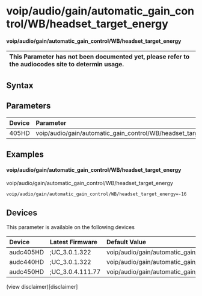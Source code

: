 ﻿---
description: voip/audio/gain/automatic_gain_control/WB/headset_target_energy
search: false
---

# voip/audio/gain/automatic_gain_control/WB/headset_target_energy

#### voip/audio/gain/automatic_gain_control/WB/headset_target_energy


| This Parameter has not been documented yet, please refer to the audiocodes site to determin usage.  | 
| :--- |

## Syntax

## Parameters
|Device|Parameter|value|Description|
|:---|:---|:---|:---|
| 405HD | voip/audio/gain/automatic_gain_control/WB/headset_target_energy |  |  |

## Examples
#### voip/audio/gain/automatic_gain_control/WB/headset_target_energy

voip/audio/gain/automatic_gain_control/WB/headset_target_energy

```
voip/audio/gain/automatic_gain_control/WB/headset_target_energy=-16
```

## Devices
This parameter is available on the following devices

| Device | Latest Firmware | Default Value |
|:---|:---|:---|
| audc405HD | ;UC_3.0.1.322 | voip/audio/gain/automatic_gain_control/WB/headset_target_energy=-16 
| audc440HD | ;UC_3.0.1.322 | voip/audio/gain/automatic_gain_control/WB/headset_target_energy=-16 
| audc450HD | ;UC_3.0.4.111.77 | voip/audio/gain/automatic_gain_control/WB/headset_target_energy=-16 

(view disclaimer)[disclaimer]
